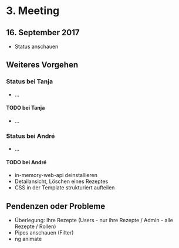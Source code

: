 # 3. Meeting

## 16. September 2017

- Status anschauen

## Weiteres Vorgehen

### Status bei Tanja

- ...

#### TODO bei Tanja

- ...

### Status bei André

- ...

#### TODO bei André

- in-memory-web-api deinstallieren
- Detailansicht, Löschen eines Rezeptes
- CSS in der Template strukturiert aufteilen

## Pendenzen oder Probleme

- Überlegung: Ihre Rezepte (Users - nur ihre Rezepte / Admin - alle Rezepte / Rollen)
- Pipes anschauen (Filter)
- ng animate
